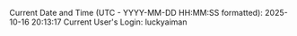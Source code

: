 Current Date and Time (UTC - YYYY-MM-DD HH:MM:SS formatted): 2025-10-16 20:13:17
Current User's Login: luckyaiman
